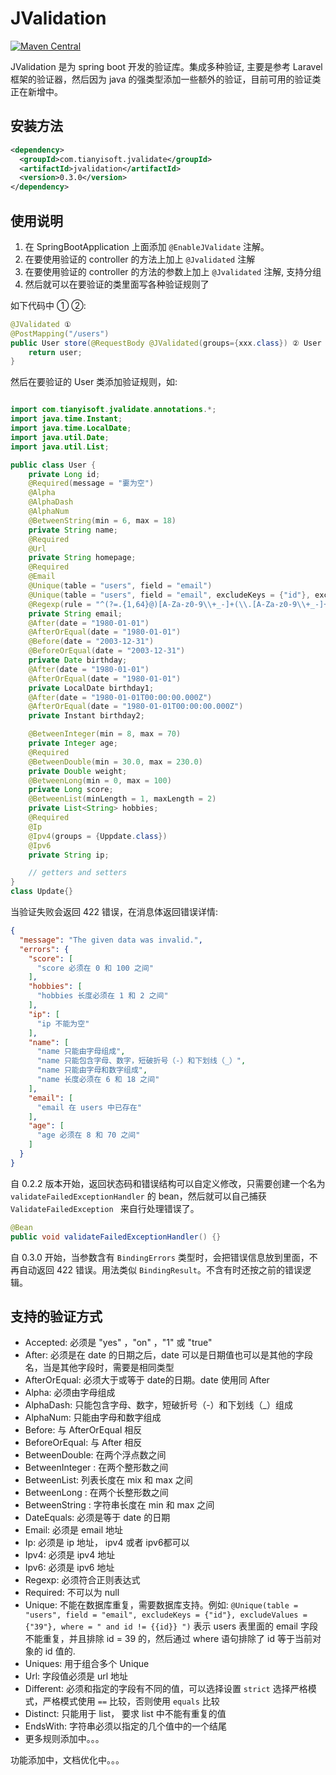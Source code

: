 JValidation
=======

[![Maven Central](https://img.shields.io/maven-central/v/com.tianyisoft.jvalidate/jvalidation.svg?label=Maven%20Central)](https://search.maven.org/search?q=g:%22com.tianyisoft.jvalidate%22%20AND%20a:%22jvalidation%22)

JValidation 是为 spring boot 开发的验证库。集成多种验证, 主要是参考 Laravel 框架的验证器，然后因为 java 的强类型添加一些额外的验证，目前可用的验证类正在新增中。

安装方法
---------------

```xml
<dependency>
  <groupId>com.tianyisoft.jvalidate</groupId>
  <artifactId>jvalidation</artifactId>
  <version>0.3.0</version>
</dependency>
```

使用说明
----------------
 1. 在 SpringBootApplication 上面添加 `@EnableJValidate` 注解。
 2. 在要使用验证的 controller 的方法上加上 `@Jvalidated` 注解
 3. 在要使用验证的 controller 的方法的参数上加上 `@Jvalidated` 注解, 支持分组
 4. 然后就可以在要验证的类里面写各种验证规则了

如下代码中 ① ②:

```java
@JValidated ①
@PostMapping("/users")
public User store(@RequestBody @JValidated(groups={xxx.class}) ② User user) {
    return user;
}
```

然后在要验证的 User 类添加验证规则，如:

```java

import com.tianyisoft.jvalidate.annotations.*;
import java.time.Instant;
import java.time.LocalDate;
import java.util.Date;
import java.util.List;

public class User {
    private Long id;
    @Required(message = "嫑为空")
    @Alpha
    @AlphaDash
    @AlphaNum
    @BetweenString(min = 6, max = 18)
    private String name;
    @Required
    @Url
    private String homepage;
    @Required
    @Email
    @Unique(table = "users", field = "email")
    @Unique(table = "users", field = "email", excludeKeys = {"id"}, excludeValues = {"39"}, where = " and id != {{id}} ")
    @Regexp(rule = "^(?=.{1,64}@)[A-Za-z0-9\\+_-]+(\\.[A-Za-z0-9\\+_-]+)*@[^-][A-Za-z0-9\\+-]+(\\.[A-Za-z0-9\\+-]+)*(\\.[A-Za-z]{2,})$")
    private String email;
    @After(date = "1980-01-01")
    @AfterOrEqual(date = "1980-01-01")
    @Before(date = "2003-12-31")
    @BeforeOrEqual(date = "2003-12-31")
    private Date birthday;
    @After(date = "1980-01-01")
    @AfterOrEqual(date = "1980-01-01")
    private LocalDate birthday1;
    @After(date = "1980-01-01T00:00:00.000Z")
    @AfterOrEqual(date = "1980-01-01T00:00:00.000Z")
    private Instant birthday2;

    @BetweenInteger(min = 8, max = 70)
    private Integer age;
    @Required
    @BetweenDouble(min = 30.0, max = 230.0)
    private Double weight;
    @BetweenLong(min = 0, max = 100)
    private Long score;
    @BetweenList(minLength = 1, maxLength = 2)
    private List<String> hobbies;
    @Required
    @Ip
    @Ipv4(groups = {Uppdate.class})
    @Ipv6
    private String ip;

    // getters and setters
}
class Update{}
```

当验证失败会返回 422 错误，在消息体返回错误详情:

```json
{
  "message": "The given data was invalid.",
  "errors": {
    "score": [
      "score 必须在 0 和 100 之间"
    ],
    "hobbies": [
      "hobbies 长度必须在 1 和 2 之间"
    ],
    "ip": [
      "ip 不能为空"
    ],
    "name": [
      "name 只能由字母组成",
      "name 只能包含字母、数字，短破折号（-）和下划线（_）",
      "name 只能由字母和数字组成",
      "name 长度必须在 6 和 18 之间"
    ],
    "email": [
      "email 在 users 中已存在"
    ],
    "age": [
      "age 必须在 8 和 70 之间"
    ]
  }
}
```

自 0.2.2 版本开始，返回状态码和错误结构可以自定义修改，只需要创建一个名为 `validateFailedExceptionHandler` 的 bean，然后就可以自己捕获 `ValidateFailedException ` 来自行处理错误了。

```java
@Bean
public void validateFailedExceptionHandler() {}
```
自 0.3.0 开始，当参数含有 `BindingErrors` 类型时，会把错误信息放到里面，不再自动返回 422 错误。用法类似 `BindingResult`。不含有时还按之前的错误逻辑。

支持的验证方式
-----------------

- Accepted: 必须是 "yes" ，"on" ，"1" 或 "true"
- After: 必须是在 date 的日期之后，date 可以是日期值也可以是其他的字段名，当是其他字段时，需要是相同类型
- AfterOrEqual: 必须大于或等于 date的日期。date 使用同 After
- Alpha: 必须由字母组成
- AlphaDash: 只能包含字母、数字，短破折号（-）和下划线（_）组成
- AlphaNum: 只能由字母和数字组成
- Before: 与 AfterOrEqual 相反
- BeforeOrEqual: 与 After 相反
- BetweenDouble: 在两个浮点数之间
- BetweenInteger : 在两个整形数之间
- BetweenList: 列表长度在 mix 和 max 之间
- BetweenLong : 在两个长整形数之间
- BetweenString : 字符串长度在 min 和 max 之间
- DateEquals: 必须是等于 date 的日期
- Email: 必须是 email 地址
- Ip: 必须是 ip 地址， ipv4 或者 ipv6都可以
- Ipv4: 必须是 ipv4 地址
- Ipv6: 必须是 ipv6 地址
- Regexp: 必须符合正则表达式
- Required: 不可以为 null
- Unique: 不能在数据库重复，需要数据库支持。例如: `@Unique(table = "users", field = "email", excludeKeys = {"id"}, excludeValues = {"39"}, where = " and id != {{id}} ")` 表示 users 表里面的 email 字段不能重复，并且排除 id = 39 的，然后通过 where 语句排除了 id 等于当前对象的 id 值的.
- Uniques: 用于组合多个 Unique
- Url: 字段值必须是 url 地址
- Different: 必须和指定的字段有不同的值，可以选择设置 `strict` 选择严格模式，严格模式使用 `==` 比较，否则使用 `equals` 比较
- Distinct: 只能用于 list， 要求 list 中不能有重复的值
- EndsWith: 字符串必须以指定的几个值中的一个结尾
- 更多规则添加中。。。


功能添加中，文档优化中。。。
